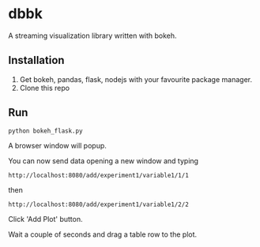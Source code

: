 dbbk
====

A streaming visualization library written with bokeh.

Installation
------------

1. Get bokeh, pandas, flask, nodejs with your favourite package manager.
2. Clone this repo

Run
---

```
python bokeh_flask.py
```

A browser window will popup.

You can now send data opening a new window and typing

```
http://localhost:8080/add/experiment1/variable1/1/1
```
then
```
http://localhost:8080/add/experiment1/variable1/2/2
```

Click 'Add Plot' button.

Wait a couple of seconds and drag a table row to the plot.
